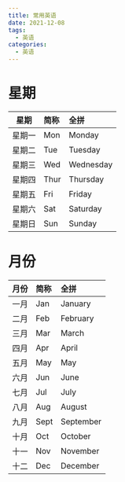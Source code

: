 ```yaml
---
title: 常用英语
date: 2021-12-08
tags:
  - 英语
categories:
  - 英语
---
```


# 星期
|  星期  | 简称 | 全拼      |
| :----: | :--- | :-------- |
| 星期一 | Mon  | Monday    |
| 星期二 | Tue  | Tuesday   |
| 星期三 | Wed  | Wednesday |
| 星期四 | Thur | Thursday  |
| 星期五 | Fri  | Friday    |
| 星期六 | Sat  | Saturday  |
| 星期日 | Sun  | Sunday    |

# 月份
| 月份  | 简称 | 全拼      |
| :---: | :--- | :-------- |
| 一月  | Jan  | January   |
| 二月  | Feb  | February  |
| 三月  | Mar  | March     |
| 四月  | Apr  | April     |
| 五月  | May  | May       |
| 六月  | Jun  | June      |
| 七月  | Jul  | July      |
| 八月  | Aug  | August    |
| 九月  | Sept | September |
| 十月  | Oct  | October   |
| 十一  | Nov  | November  |
| 十二  | Dec  | December  |